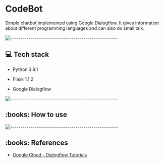# CodeBot

Simple chatbot implemented using Google Dialogflow. It gives information about different programming languages and can also do small talk.

![-----------------------------------------------------](https://raw.githubusercontent.com/andreasbm/readme/master/assets/lines/rainbow.png)
<h2> 💻 Tech stack</h2>
<ul>
  <li>
    <p>Python 3.9.1</p>
  </li>
  <li>
    <p>Flask 1.1.2</p>
  </li>
  <li>
    <p>Google Dialogflow</p>
  </li>
</ul>

![-----------------------------------------------------](https://raw.githubusercontent.com/andreasbm/readme/master/assets/lines/rainbow.png)

<h2> :books: How to use </h2>



![-----------------------------------------------------](https://raw.githubusercontent.com/andreasbm/readme/master/assets/lines/rainbow.png)

<h2> :books: References</h2>
<ul>
  <li>
    <p><a href="https://cloud.google.com/dialogflow/es/docs/tutorials">Google Cloud - Dialogflow Tutorials</a></p>
  </li>
</ul>
